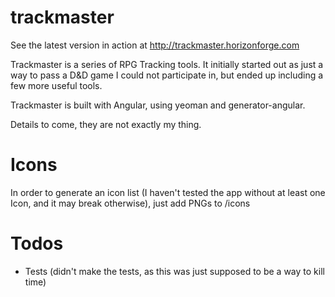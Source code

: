 trackmaster
===========

See the latest version in action at http://trackmaster.horizonforge.com

Trackmaster is a series of RPG Tracking tools. It initially started out as just a way to pass a D&D game I could not participate in, but ended up including a few more useful tools.

Trackmaster is built with Angular, using yeoman and generator-angular.

Details to come, they are not exactly my thing.

Icons
==========
In order to generate an icon list (I haven't tested the app without at least one Icon, and it may break otherwise), just add PNGs to /icons


Todos
===========

* Tests (didn't make the tests, as this was just supposed to be a way to kill time)
